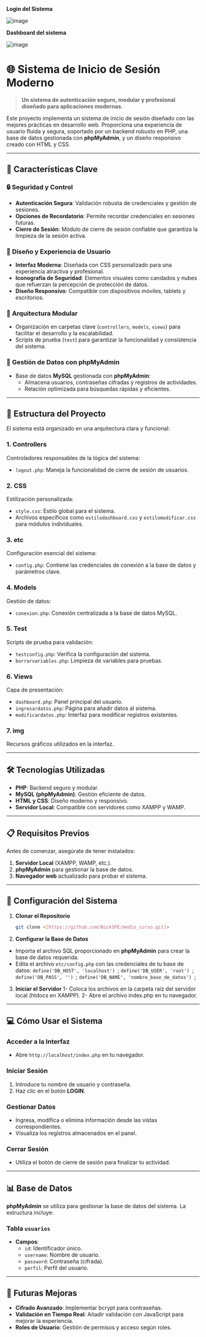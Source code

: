 **Login del Sistema**

![image](https://github.com/user-attachments/assets/01e8742f-774b-4645-98f9-25c648af6c99)

**Dashboard del sistema**


![image](https://github.com/user-attachments/assets/502ac05a-ae67-4e65-bfc9-b67f0f97ac9f)


# 🌐 **Sistema de Inicio de Sesión Moderno**

> **Un sistema de autenticación seguro, modular y profesional diseñado para aplicaciones modernas.**

Este proyecto implementa un sistema de inicio de sesión diseñado con las mejores prácticas en desarrollo web. Proporciona una experiencia de usuario fluida y segura, soportado por un backend robusto en PHP, una base de datos gestionada con **phpMyAdmin**, y un diseño responsivo creado con HTML y CSS.

---

## 🚀 **Características Clave**

### 🔒 **Seguridad y Control**
- **Autenticación Segura**: Validación robusta de credenciales y gestión de sesiones.
- **Opciones de Recordatorio**: Permite recordar credenciales en sesiones futuras.
- **Cierre de Sesión**: Módulo de cierre de sesión confiable que garantiza la limpieza de la sesión activa.

### 🎨 **Diseño y Experiencia de Usuario**
- **Interfaz Moderna**: Diseñada con CSS personalizado para una experiencia atractiva y profesional.
- **Iconografía de Seguridad**: Elementos visuales como candados y nubes que refuerzan la percepción de protección de datos.
- **Diseño Responsivo**: Compatible con dispositivos móviles, tablets y escritorios.

### 🧩 **Arquitectura Modular**
- Organización en carpetas clave (`controllers`, `models`, `views`) para facilitar el desarrollo y la escalabilidad.
- Scripts de prueba (`test`) para garantizar la funcionalidad y consistencia del sistema.

### 💾 **Gestión de Datos con phpMyAdmin**
- Base de datos **MySQL** gestionada con **phpMyAdmin**:
  - Almacena usuarios, contraseñas cifradas y registros de actividades.
  - Relación optimizada para búsquedas rápidas y eficientes.

---

## 📂 **Estructura del Proyecto**

El sistema está organizado en una arquitectura clara y funcional:

### 1. **Controllers**
Controladores responsables de la lógica del sistema:
- `logout.php`: Maneja la funcionalidad de cierre de sesión de usuarios.

### 2. **CSS**
Estilización personalizada:
- `style.css`: Estilo global para el sistema.
- Archivos específicos como `estilodashboard.css` y `estilomodificar.css` para módulos individuales.

### 3. **etc**
Configuración esencial del sistema:
- `config.php`: Contiene las credenciales de conexión a la base de datos y parámetros clave.

### 4. **Models**
Gestión de datos:
- `conexion.php`: Conexión centralizada a la base de datos MySQL.

### 5. **Test**
Scripts de prueba para validación:
- `testconfig.php`: Verifica la configuración del sistema.
- `borrarvariables.php`: Limpieza de variables para pruebas.

### 6. **Views**
Capa de presentación:
- `dashboard.php`: Panel principal del usuario.
- `ingresardatos.php`: Página para añadir datos al sistema.
- `modificardatos.php`: Interfaz para modificar registros existentes.

### 7. **img**
Recursos gráficos utilizados en la interfaz.

---

## 🛠️ **Tecnologías Utilizadas**
- **PHP**: Backend seguro y modular.
- **MySQL (phpMyAdmin)**: Gestión eficiente de datos.
- **HTML y CSS**: Diseño moderno y responsivo.
- **Servidor Local**: Compatible con servidores como XAMPP y WAMP.

---

## 📋 **Requisitos Previos**

Antes de comenzar, asegúrate de tener instalados:
1. **Servidor Local** (XAMPP, WAMP, etc.).
2. **phpMyAdmin** para gestionar la base de datos.
3. **Navegador web** actualizado para probar el sistema.

---

## 📝 **Configuración del Sistema**

1. **Clonar el Repositorio**
   ```bash
   git clone <[https://github.com/NickSPE/medio_curso.git]>
2. **Configurar la Base de Datos**
- Importa el archivo SQL proporcionado en **phpMyAdmin** para crear la base de datos requerida.
- Edita el archivo `etc/config.php` con las credenciales de tu base de datos:
 `define('DB_HOST', 'localhost') `;
 `define('DB_USER', 'root') `;
 `define('DB_PASS', '') `;
 `define('DB_NAME', 'nombre_base_de_datos') `;
3. **Iniciar el Servidor**
1- Coloca los archivos en la carpeta raíz del servidor local (htdocs en XAMPP).
2- Abre el archivo index.php en tu navegador.
---
## 💻 Cómo Usar el Sistema

### **Acceder a la Interfaz**
- Abre `http://localhost/index.php` en tu navegador.

### **Iniciar Sesión**
1. Introduce tu nombre de usuario y contraseña.
2. Haz clic en el botón **LOGIN**.

### **Gestionar Datos**
- Ingresa, modifica o elimina información desde las vistas correspondientes.
- Visualiza los registros almacenados en el panel.

### **Cerrar Sesión**
- Utiliza el botón de cierre de sesión para finalizar tu actividad.

---

## 📊 Base de Datos

**phpMyAdmin** se utiliza para gestionar la base de datos del sistema. La estructura incluye:

### **Tabla `usuarios`**
- **Campos**:
  - `id`: Identificador único.
  - `username`: Nombre de usuario.
  - `password`: Contraseña (cifrada).
  - `perfil`: Perfil del usuario.

---

## 🌟 Futuras Mejoras
- **Cifrado Avanzado**: Implementar bcrypt para contraseñas.
- **Validación en Tiempo Real**: Añadir validación con JavaScript para mejorar la experiencia.
- **Roles de Usuario**: Gestión de permisos y acceso según roles.
